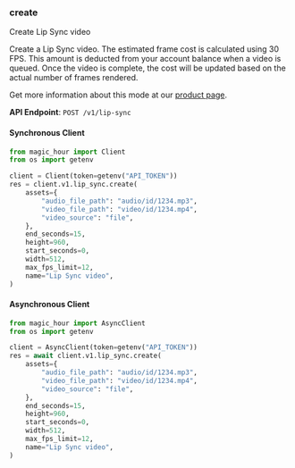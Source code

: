 
### create <a name="create"></a>
Create Lip Sync video

Create a Lip Sync video. The estimated frame cost is calculated using 30 FPS. This amount is deducted from your account balance when a video is queued. Once the video is complete, the cost will be updated based on the actual number of frames rendered.
  
Get more information about this mode at our [product page](/products/lip-sync).
  

**API Endpoint**: `POST /v1/lip-sync`

#### Synchronous Client

```python
from magic_hour import Client
from os import getenv

client = Client(token=getenv("API_TOKEN"))
res = client.v1.lip_sync.create(
    assets={
        "audio_file_path": "audio/id/1234.mp3",
        "video_file_path": "video/id/1234.mp4",
        "video_source": "file",
    },
    end_seconds=15,
    height=960,
    start_seconds=0,
    width=512,
    max_fps_limit=12,
    name="Lip Sync video",
)
```

#### Asynchronous Client

```python
from magic_hour import AsyncClient
from os import getenv

client = AsyncClient(token=getenv("API_TOKEN"))
res = await client.v1.lip_sync.create(
    assets={
        "audio_file_path": "audio/id/1234.mp3",
        "video_file_path": "video/id/1234.mp4",
        "video_source": "file",
    },
    end_seconds=15,
    height=960,
    start_seconds=0,
    width=512,
    max_fps_limit=12,
    name="Lip Sync video",
)
```
